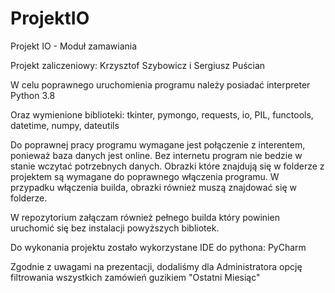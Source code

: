 # ProjektIO
Projekt IO - Moduł zamawiania

Projekt zaliczeniowy: Krzysztof Szybowicz i Sergiusz Puścian

W celu poprawnego uruchomienia programu należy posiadać interpreter Python 3.8

Oraz wymienione biblioteki: 
tkinter,
pymongo,
requests,
io,
PIL,
functools,
datetime,
numpy,
dateutils

Do poprawnej pracy programu wymagane jest połączenie z interentem, ponieważ baza danych jest online. Bez internetu program nie bedzie w stanie wczytać potrzebnych danych. Obrazki które znajdują się w folderze z projektem są wymagane do poprawnego włączenia programu. W przypadku włączenia builda, obrazki również muszą znajdować się w folderze.

W repozytorium załączam również pełnego builda który powinien uruchomić się bez instalacji powyższych bibliotek.

Do wykonania projektu zostało wykorzystane IDE do pythona: PyCharm

Zgodnie z uwagami na prezentacji, dodaliśmy dla Administratora opcję filtrowania wszystkich zamówień guzikiem "Ostatni Miesiąc"
